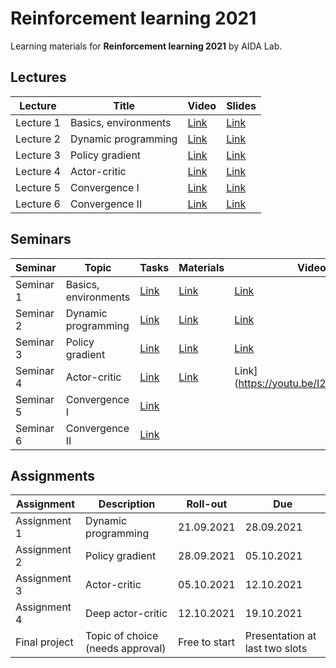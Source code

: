 # Reinforcement learning 2021

Learning materials for **Reinforcement learning 2021** by AIDA Lab.

## Lectures

Lecture | Title | Video | Slides | 
| ----- | ------ | ----- | ------ | 
|Lecture 1| Basics, environments |[Link](https://youtu.be/zlQxaIOl8Tg) | [Link](./lectures/lec-1/RL2021-lec1-slides-ann.pdf) | 
|Lecture 2 | Dynamic programming |[Link](https://www.youtube.com/watch?v=2-AMgzLUKS0&ab_channel=AIindynamicaction) | [Link](./lectures/lec-2/RL2021-lec2-slides-ann.pdf) | 
|Lecture 3 | Policy gradient |[Link](https://www.youtube.com/watch?v=PByiTLDcF0g&ab_channel=AIindynamicaction) | [Link](./lectures/lec-3/RL2021-lec3-slides-ann.pdf) | 
|Lecture 4 | Actor-critic |[Link](https://youtu.be/_1V46_nZJII) | [Link](./lectures/lec-4/RL2021-lec4-slides-ann.pdf) | 
|Lecture 5 | Convergence I |[Link](https://youtu.be/MVJpUO9H5Y4) | [Link](./lectures/lec-5/RL2021-lec5-slides-ann.pdf) | 
|Lecture 6 | Convergence II |[Link](https://youtu.be/_3nsQf_4JAQ ) | [Link](./lectures/lec-6/RL2021-lec6-slides-ann.pdf) | 


## Seminars 

Seminar | Topic | Tasks | Materials | Video |
| ----- | ------ | ----- | ------ | ------ |
| Seminar 1 | Basics, environments | [Link](./seminars/sem-1/RL2021-sem1-tasks.PNG) | [Link](./seminars/sem-1) |[Link](https://www.youtube.com/watch?v=wMuaTgpwYCc&ab_channel=AIindynamicaction) |
| Seminar 2 | Dynamic programming | [Link](./seminars/sem-2/RL2021-sem2-tasks.jpg) | [Link](./seminars/sem-2)  |[Link](https://youtu.be/fPeKLsOCGbQ) |
| Seminar 3 | Policy gradient | [Link](./seminars/sem-3/RL2021-sem3-tasks.PNG) |[Link](./seminars/sem-3)  |[Link](https://youtu.be/PB4cJo1FzXQ) |  
| Seminar 4 | Actor-critic | [Link](./seminars/sem-4/RL2021-sem4-tasks.PNG) | [Link](./seminars/sem-4)  |Link](https://youtu.be/I2MaQn4bTFY)  |  
| Seminar 5 | Convergence I | [Link](./seminars/sem-5/RL2021-sem5-tasks.PNG) |  | | |
| Seminar 6 | Convergence II | [Link](./seminars/sem-6/RL2021-sem6-tasks.jpg) |  | | |
## Assignments

Assignment | Description | Roll-out | Due | 
| ----- | ------ | ----- | ------ | 
| Assignment 1 | Dynamic programming | 21.09.2021 | 28.09.2021 | 
| Assignment 2 | Policy gradient | 28.09.2021 | 05.10.2021 | 
| Assignment 3 | Actor-critic | 05.10.2021 | 12.10.2021 |
| Assignment 4 | Deep actor-critic | 12.10.2021 | 19.10.2021 |
| Final project | Topic of choice (needs approval) | Free to start | Presentation at last two slots |
